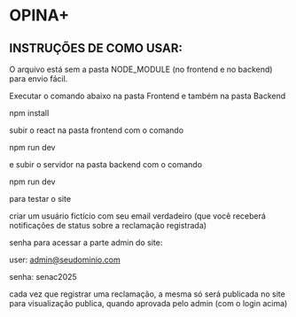 
# OPINA+

## INSTRUÇÕES DE COMO USAR:

O arquivo está sem a pasta NODE_MODULE (no frontend e no backend) para envio fácil.

Executar o comando abaixo na pasta Frontend e também na pasta Backend

npm install

subir o react na pasta frontend com o comando

npm run dev

e subir o servidor na pasta backend com o comando

npm run dev

para testar o site

criar um usuário fictício com seu email verdadeiro (que você receberá notificações de status sobre a reclamação registrada)

senha para acessar a parte admin do site:

user: admin@seudominio.com

senha: senac2025

cada vez que registrar uma reclamação, a mesma só será publicada no site para visualização publica, quando aprovada pelo admin (com o login acima)
